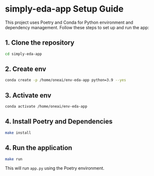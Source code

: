 # simply-eda-app Setup Guide

This project uses Poetry and Conda for Python environment and dependency management. Follow these steps to set up and run the app:

## 1. Clone the repository
```sh
cd simply-eda-app
```

## 2. Create env
```sh
conda create -p /home/oneai/env-eda-app python=3.9 --yes
```

## 3. Activate env
```sh
conda activate /home/oneai/env-eda-app
```

## 4. Install Poetry and Dependencies
```sh
make install
```

## 4. Run the application
```sh
make run
```
This will run `app.py` using the Poetry environment.

